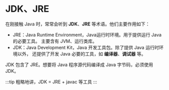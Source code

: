 # JDK、JRE

在刚接触 Java 时，常常会听到 **JDK**、**JRE** 等术语。他们主要作用如下：

- JRE：Java Runtime Environment，Java运行时环境。用于提供运行 Java 的必要工具。
  主要含有 JVM、运行类库。
- JDK：Java Development Kit，Java 开发工具包。除了提供 Java 运行时环境以外，
  还提供了开发 Java 必要的工具，如 **编译器**、**调试器** 等。

JDK 包含了 JRE。想要将 Java 程序源代码编译成 Java 字节码，必须使用 JDK。

:::tip
粗略地讲，JDK = JRE + javac 等工具
:::
